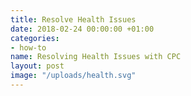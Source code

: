 ```yaml
---
title: Resolve Health Issues
date: 2018-02-24 00:00:00 +01:00
categories:
- how-to
name: Resolving Health Issues with CPC
layout: post
image: "/uploads/health.svg"
---
```


